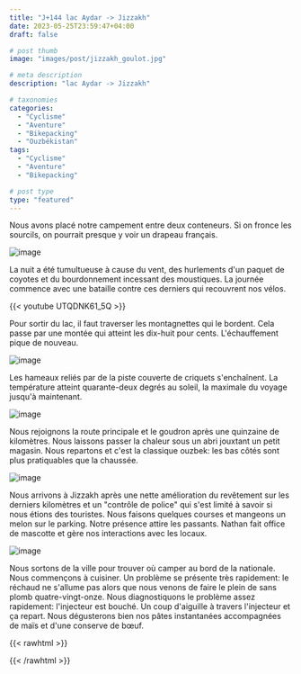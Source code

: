 ```yaml
---
title: "J+144 lac Aydar -> Jizzakh"
date: 2023-05-25T23:59:47+04:00
draft: false

# post thumb
image: "images/post/jizzakh_goulot.jpg"

# meta description
description: "lac Aydar -> Jizzakh"

# taxonomies
categories:
  - "Cyclisme" 
  - "Aventure" 
  - "Bikepacking"
  - "Ouzbékistan" 
tags:
  - "Cyclisme" 
  - "Aventure" 
  - "Bikepacking" 

# post type
type: "featured"
---
```


Nous avons placé notre campement entre deux conteneurs. Si on fronce les sourcils, on pourrait presque y voir un drapeau français. 

![image](../../images/post/jizzakh_camp.jpg)

La nuit a été tumultueuse à cause du vent, des hurlements d'un paquet de coyotes et du bourdonnement incessant des moustiques. La journée commence avec une bataille contre ces derniers qui recouvrent nos vélos. 

{{< youtube UTQDNK61_5Q >}} 

Pour sortir du lac, il faut traverser les montagnettes qui le bordent. Cela passe par une montée qui atteint les dix-huit pour cents. L'échauffement pique de nouveau.

![image](../../images/post/jizzakh_18.jpg)

Les hameaux reliés par de la piste couverte de criquets s'enchaînent. La température atteint quarante-deux degrés au soleil, la maximale du voyage jusqu'à maintenant. 

![image](../../images/post/jizzakh_criquet.jpg)

Nous rejoignons la route principale et le goudron après une quinzaine de kilomètres. Nous laissons passer la chaleur sous un abri jouxtant un petit magasin. Nous repartons et c'est la classique ouzbek: les bas côtés sont plus pratiquables que la chaussée. 

![image](../../images/post/jizzakh_oiseau.jpg)

Nous arrivons à Jizzakh après une nette amélioration du revêtement sur les derniers kilomètres et un "contrôle de police" qui s'est limité à savoir si nous étions des touristes. Nous faisons quelques courses et mangeons un melon sur le parking. Notre présence attire les passants. Nathan fait office de mascotte et gère nos interactions avec les locaux. 

![image](../../images/post/jizzakh_voieferree.jpg)

Nous sortons de la ville pour trouver où camper au bord de la nationale. Nous commençons à cuisiner. Un problème se présente très rapidement: le réchaud ne s'allume pas alors que nous venons de faire le plein de sans plomb quatre-vingt-onze. Nous diagnostiquons le problème assez rapidement: l'injecteur est bouché. Un coup d'aiguille à travers l'injecteur et ça repart. Nous dégusterons bien nos pâtes instantanées accompagnées de maïs et d'une conserve de bœuf. 

{{< rawhtml >}}
<div class="strava-embed-placeholder" data-embed-type="activity" data-embed-id="9138445931"></div><script src="https://strava-embeds.com/embed.js"></script>
{{< /rawhtml >}} 
